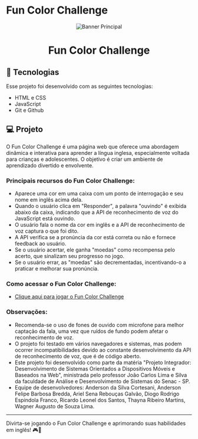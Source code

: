 # Fun Color Challenge


<div align="center">
  <img src="/img/banner-principal.png" alt="Banner Principal">
</div>

<h1 align="center">Fun Color Challenge</h1>

## 🚀 Tecnologias

Esse projeto foi desenvolvido com as seguintes tecnologias:

- HTML e CSS
- JavaScript
- Git e Github

## 💻 Projeto

O Fun Color Challenge é uma página web que oferece uma abordagem dinâmica e interativa para aprender a língua inglesa, especialmente voltada para crianças e adolescentes. O objetivo é criar um ambiente de aprendizado divertido e envolvente.

### Principais recursos do Fun Color Challenge:

- Aparece uma cor em uma caixa com um ponto de interrogação e seu nome em inglês acima dela.
- Quando o usuário clica em "Responder", a palavra "ouvindo" é exibida abaixo da caixa, indicando que a API de reconhecimento de voz do JavaScript está ouvindo.
- O usuário fala o nome da cor em inglês e a API de reconhecimento de voz captura o que foi dito.
- A API verifica se a pronúncia da cor está correta ou não e fornece feedback ao usuário.
- Se o usuário acertar, ele ganha "moedas" como recompensa pelo acerto, que sinalizam seu progresso no jogo.
- Se o usuário errar, as "moedas" são decrementadas, incentivando-o a praticar e melhorar sua pronúncia.

### Como acessar o Fun Color Challenge:

- [Clique aqui para jogar o Fun Color Challenge](https://wagnersousalima.github.io/Game-FunColorChallenge/)

### Observações:

- Recomenda-se o uso de fones de ouvido com microfone para melhor captação da fala, uma vez que ruídos de fundo podem afetar o reconhecimento de voz.
- O projeto foi testado em vários navegadores e sistemas, mas podem ocorrer incompatibilidades devido ao constante desenvolvimento da API de reconhecimento de voz, que é de código aberto.
- Este projeto foi desenvolvido como parte da matéria "Projeto Integrador: Desenvolvimento de Sistemas Orientados a Dispositivos Móveis e Baseados na Web", ministrada pelo professor João Carlos Lima e Silva da faculdade de Análise e Desenvolvimento de Sistemas do Senac - SP.
- Equipe de desenvolvedores: Anderson da Silva Cortesani, Anderson Felipe Barbosa Bredda, Ariel Sena Rebouças Galvão, Diogo Rodrigo Espindola Franco, Ricardo Leonel dos Santos, Thayna Ribeiro Martins, Wagner Augusto de Souza Lima.

---

Divirta-se jogando o Fun Color Challenge e aprimorando suas habilidades em inglês! 🎮🌈
